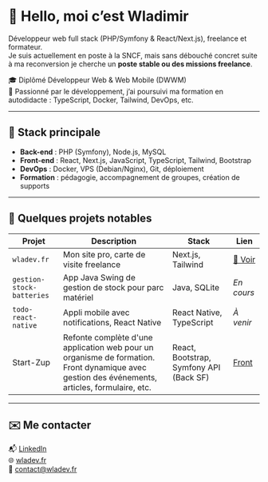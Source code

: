 # 👋 Hello, moi c’est Wladimir

Développeur web full stack (PHP/Symfony & React/Next.js), freelance et formateur.  
Je suis actuellement en poste à la SNCF, mais sans débouché concret suite à ma reconversion je cherche un **poste stable ou des missions freelance**.

🎓 Diplômé Développeur Web & Web Mobile (DWWM)  
🚀 Passionné par le développement, j’ai poursuivi ma formation en autodidacte : TypeScript, Docker, Tailwind, DevOps, etc.

---

## 🔧 Stack principale

- **Back-end** : PHP (Symfony), Node.js, MySQL
- **Front-end** : React, Next.js, JavaScript, TypeScript, Tailwind, Bootstrap
- **DevOps** : Docker, VPS (Debian/Nginx), Git, déploiement
- **Formation** : pédagogie, accompagnement de groupes, création de supports

---

## 💼 Quelques projets notables

| Projet | Description | Stack | Lien |
|--------|-------------|-------|------|
| `wladev.fr` | Mon site pro, carte de visite freelance | Next.js, Tailwind | [🔗 Voir](https://wladev.fr) |
| `gestion-stock-batteries` | App Java Swing de gestion de stock pour parc matériel | Java, SQLite | _En cours_ |
| `todo-react-native` | Appli mobile avec notifications, React Native | React Native, TypeScript | _À venir_ |
| Start-Zup | Refonte complète d'une application web pour un organisme de formation. Front dynamique avec gestion des événements, articles, formulaire, etc. | React, Bootstrap, Symfony API (Back SF) | [Front](https://start-zup.com) |

---

## ✉️ Me contacter

📬 [LinkedIn](https://www.linkedin.com/in/wladimir-XXX)  
🌐 [wladev.fr](https://wladev.fr)  
📩 contact@wladev.fr
